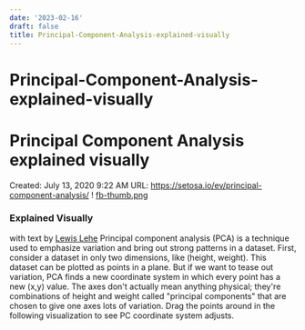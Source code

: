 ```yaml
---
date: '2023-02-16'
draft: false
title: Principal-Component-Analysis-explained-visually
---
```


# Principal-Component-Analysis-explained-visually

# Principal Component Analysis explained visually
Created: July 13, 2020 9:22 AM
URL: https://setosa.io/ev/principal-component-analysis/
!
[fb-thumb.png](Principal%20Component%20Analysis%20explained%20visually%201d9ad0074c36411eb5bb38006b05af10/fb-thumb.png)
### Explained Visually
with text by [Lewis Lehe](http://twitter.com/lewislehe)
Principal component analysis (PCA) is a technique used to emphasize variation and bring out strong patterns in a dataset.
First, consider a dataset in only two dimensions, like (height, weight).
This dataset can be plotted as points in a plane.
But if we want to tease out variation, PCA finds a new coordinate system in which every point has a new (x,y) value.
The axes don't actually mean anything physical; they're combinations of height and weight called "principal components" that are chosen to give one axes lots of variation.
Drag the points around in the following visualization to see PC coordinate system adjusts.
